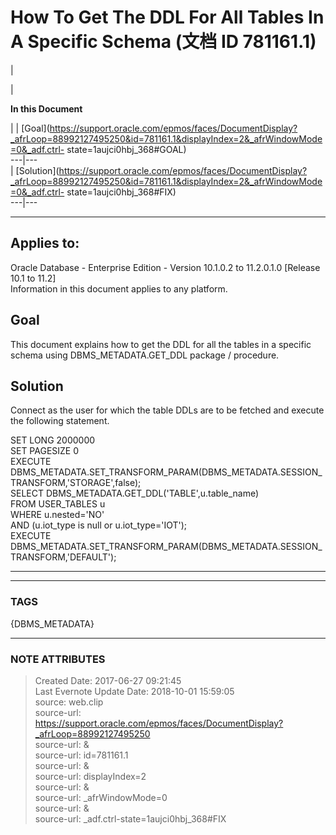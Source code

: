 # How To Get The DDL For All Tables In A Specific Schema (文档 ID 781161.1)

  

|

|

 **In this Document**  

| |
[Goal](https://support.oracle.com/epmos/faces/DocumentDisplay?_afrLoop=88992127495250&id=781161.1&displayIndex=2&_afrWindowMode=0&_adf.ctrl-
state=1aujci0hbj_368#GOAL)  
---|---  
|
[Solution](https://support.oracle.com/epmos/faces/DocumentDisplay?_afrLoop=88992127495250&id=781161.1&displayIndex=2&_afrWindowMode=0&_adf.ctrl-
state=1aujci0hbj_368#FIX)  
---|---  
  
* * *

## Applies to:

Oracle Database - Enterprise Edition - Version 10.1.0.2 to 11.2.0.1.0 [Release
10.1 to 11.2]  
Information in this document applies to any platform.  

## Goal

This document explains how to get the DDL for all the tables in a specific
schema using DBMS_METADATA.GET_DDL package / procedure.

## Solution

Connect as the user for which the table DDLs are to be fetched and execute the
following statement.

SET LONG 2000000  
SET PAGESIZE 0  
EXECUTE
DBMS_METADATA.SET_TRANSFORM_PARAM(DBMS_METADATA.SESSION_TRANSFORM,'STORAGE',false);  
SELECT DBMS_METADATA.GET_DDL('TABLE',u.table_name)  
FROM USER_TABLES u  
WHERE u.nested='NO'  
AND (u.iot_type is null or u.iot_type='IOT');  
EXECUTE
DBMS_METADATA.SET_TRANSFORM_PARAM(DBMS_METADATA.SESSION_TRANSFORM,'DEFAULT');

* * *  
  
  



---
### TAGS
{DBMS_METADATA}

---
### NOTE ATTRIBUTES
>Created Date: 2017-06-27 09:21:45  
>Last Evernote Update Date: 2018-10-01 15:59:05  
>source: web.clip  
>source-url: https://support.oracle.com/epmos/faces/DocumentDisplay?_afrLoop=88992127495250  
>source-url: &  
>source-url: id=781161.1  
>source-url: &  
>source-url: displayIndex=2  
>source-url: &  
>source-url: _afrWindowMode=0  
>source-url: &  
>source-url: _adf.ctrl-state=1aujci0hbj_368#FIX  